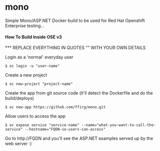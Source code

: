 # mono
Simple Mono/ASP.NET Docker build to be used for Red Hat Openshift Enterprise testing...

#### How To Build Inside OSE v3

*** REPLACE EVERYTHING IN QUOTES "" WITH YOUR OWN DETAILS

Login as a 'normal' everyday user
```
$ oc login -u "user-name"
```

Create a new project
```
$ oc new-project "project-name"
```

Create the app from git source code (it'll detect the Dockerfile and do the build/deploys)
```
$ oc new-app https://github.com/ffirg/mono.git
```

Allow users to access the app
```
$ oc expose service "service-name" --name="what-you-want-to-call-the-service" --hostname="FQDN-so-users-can-access"
```
Go to http://FQDN and you'll see the ASP.NET examples served up by the web server :)
